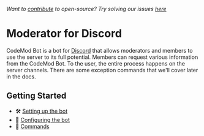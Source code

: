 _Want to [contribute](https://github.com/rahul1116/codmod/blob/master/docs/contribution.md) to open-source? Try solving our issues [here](https://github.com/rahul1116/discordbot/issues)_

# Moderator for Discord

CodeMod Bot is a bot for [Discord](https://discordapp.com) that allows moderators and members to use the server to its full potential. Members can request various information from the CodeMod Bot. To the user, the entire process happens on the server channels. There are some exception commands that we'll cover later in the docs.

## Getting Started

-   🛠️ [Setting up the bot](https://github.com/rahul1116/CodeMod/blob/master/docs/setup.md)
-   📝 [Configuring the bot](https://github.com/rahul1116/CodeMod/blob/master/docs/configuration.md)
-   🤖 [Commands](https://github.com/rahul1116/CodeMod/blob/master/docs/commands.md)
